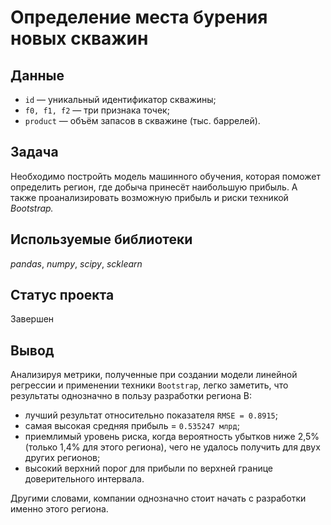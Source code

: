 # Определение места бурения новых скважин


## Данные

* `id` — уникальный идентификатор скважины;
* `f0, f1, f2` — три признака точек;
* `product` — объём запасов в скважине (тыс. баррелей).

## Задача

Необходимо постройть модель машинного обучения, которая поможет определить регион, где добыча принесёт наибольшую прибыль. А также проанализировать возможную прибыль и риски техникой *Bootstrap.*

## Используемые библиотеки
*pandas*, *numpy*, *scipy*, *scklearn*

## Статус проекта
Завершен

## Вывод
Анализируя метрики, полученные при создании модели линейной регрессии и применении техники `Bootstrap`, легко заметить, что результаты однозначно в пользу разработки региона B: 
  - лучший результат относительно показателя `RMSE = 0.8915`; 
  - самая высокая средняя прибыль  = `0.535247 млрд`;
  - приемлимый уровень риска, когда вероятность убытков ниже 2,5% (только 1,4% для этого региона), чего не удалось получить для двух других регионов;
  - высокий верхний порог для прибыли по верхней границе доверительного интервала.

Другими словами, компании однозначно стоит начать с разработки именно этого региона.


